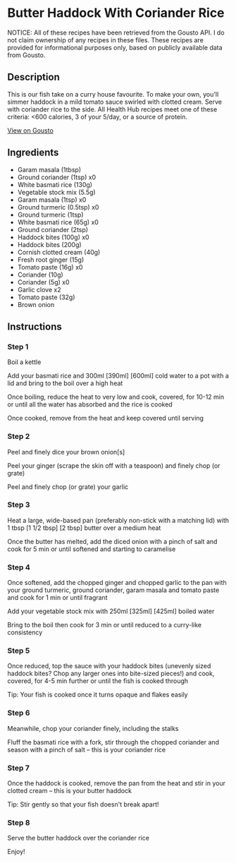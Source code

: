 # Butter Haddock With Coriander Rice

NOTICE: All of these recipes have been retrieved from the Gousto API. I do not claim ownership of any recipes in these files. These recipes are provided for informational purposes only, based on publicly available data from Gousto.

## Description

This is our fish take on a curry house favourite. To make your own, you'll simmer haddock in a mild tomato sauce swirled with clotted cream. Serve with coriander rice to the side. All Health Hub recipes meet one of these criteria: <600 calories, 3 of your 5/day, or a source of protein.


[View on Gousto](https://www.gousto.co.uk/recipes/cookbook/butter-haddock-with-coriander-rice)

## Ingredients

- Garam masala (1tbsp)
- Ground coriander (1tsp) x0
- White basmati rice (130g)
- Vegetable stock mix (5.5g)
- Garam masala (1tsp) x0
- Ground turmeric (0.5tsp) x0
- Ground turmeric (1tsp)
- White basmati rice (65g) x0
- Ground coriander (2tsp)
- Haddock bites (100g) x0
- Haddock bites (200g)
- Cornish clotted cream (40g)
- Fresh root ginger (15g)
- Tomato paste (16g) x0
- Coriander (10g)
- Coriander (5g) x0
- Garlic clove x2
- Tomato paste (32g)
- Brown onion

## Instructions


### Step 1

Boil a kettle

Add your basmati rice and 300ml <span class="text-purple">[390ml]</span> <span class="text-danger">[600ml]</span> cold water to a pot with a lid and bring to the boil over a high heat

Once boiling, reduce the heat to very low and cook, covered, for 10-12 min or until all the water has absorbed and the rice is cooked

Once cooked, remove from the heat and keep covered until serving


### Step 2

Peel and finely dice your brown onion[s]

Peel your ginger (scrape the skin off with a teaspoon) and finely chop (or grate)

Peel and finely chop (or grate) your garlic


### Step 3

Heat a large, wide-based pan (preferably non-stick with a matching lid) with 1 tbsp <span class="text-purple">[1 1/2 tbsp]</span> <span class="text-danger">[2 tbsp] </span>butter over a medium heat

Once the butter has melted, add the diced onion with a pinch of salt and cook for 5 min or until softened and starting to caramelise


### Step 4

Once softened, add the chopped ginger and chopped garlic to the pan with your ground turmeric, ground coriander, garam masala and tomato paste and cook for 1 min or until fragrant

Add your vegetable stock mix with 250ml <span class="text-purple">[325ml]</span> <span class="text-danger">[425ml]</span> boiled water

Bring to the boil then cook for 3 min or until reduced to a curry-like consistency


### Step 5

Once reduced, top the sauce with your haddock bites (unevenly sized haddock bites? Chop any larger ones into bite-sized pieces!) and cook, covered, for 4-5 min further or until the fish is cooked through

Tip: Your fish is cooked once it turns opaque and flakes easily


### Step 6

Meanwhile, chop your coriander finely, including the stalks

Fluff the basmati rice with a fork, stir through the chopped coriander and season with a pinch of salt – this is your coriander rice


### Step 7

Once the haddock is cooked, remove the pan from the heat and stir in your clotted cream – this is your butter haddock

Tip: Stir gently so that your fish doesn't break apart!

### Step 8

Serve the butter haddock over the coriander rice

Enjoy!

